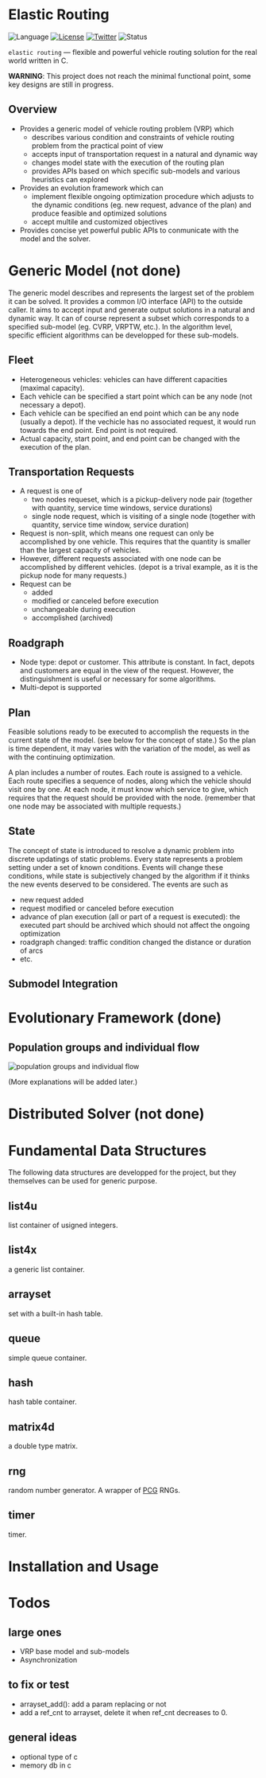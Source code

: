 # Elastic Routing

![Language](https://img.shields.io/badge/language-C-lightgrey.svg?style=flat)
[![License](https://img.shields.io/badge/license-GPL-brightgreen.svg?style=flat)](http://mit-license.org)
[![Twitter](https://img.shields.io/badge/twitter-mrbeetle-blue.svg?style=flat)](http://twitter.com/mrbeetle)
![Status](https://img.shields.io/badge/status-under%20development-orange.svg?style=flat)

``elastic routing`` — flexible and powerful vehicle routing solution for the real world written in C.

**WARNING**: This project does not reach the minimal functional point, some key designs are still in progress.

## Overview

- Provides a generic model of vehicle routing problem (VRP) which
    - describes various condition and constraints of vehicle routing problem from the practical point of view
    - accepts input of transportation request in a natural and dynamic way
    - changes model state with the execution of the routing plan
    - provides APIs based on which specific sub-models and various heuristics can explored
- Provides an evolution framework which can
    - implement flexible ongoing optimization procedure which adjusts to the dynamic conditions (eg. new request, advance of the plan) and produce feasible and optimized solutions
    - accept multile and customized objectives
- Provides concise yet powerful public APIs to conmunicate with the model and the solver.

# Generic Model (not done)

The generic model describes and represents the largest set of the problem it can be solved. It provides a common I/O interface (API) to the outside caller. It aims to accept input and generate output solutions in a natural and dynamic way. It can of course represent a subset which corresponds to a specified sub-model (eg. CVRP, VRPTW, etc.). In the algorithm level, specific efficient algorithms can be developped for these sub-models.

## Fleet

- Heterogeneous vehicles: vehicles can have different capacities (maximal capacity).
- Each vehicle can be specified a start point which can be any node (not necessary a depot).
- Each vehicle can be specified an end point which can be any node (usually a depot). If the vechicle has no associated request, it would run towards the end point. End point is not required.
- Actual capacity, start point, and end point can be changed with the execution of the plan.

## Transportation Requests

- A request is one of
    - two nodes requeset, which is a pickup-delivery node pair (together with quantity, service time windows, service durations)
    - single node request, which is visiting of a single node (together with quantity, service time window, service duration)
- Request is non-split, which means one request can only be accomplished by one vehicle. This requires that the quantity is smaller than the largest capacity of vehicles.
- However, different requests associated with one node can be accomplished by different vehicles. (depot is a trival example, as it is the pickup node for many requests.)
- Request can be
    - added
    - modified or canceled before execution
    - unchangeable during execution
    - accomplished (archived)

## Roadgraph

- Node type: depot or customer. This attribute is constant. In fact, depots and customers are equal in the view of the request. However, the distinguishment is useful or necessary for some algorithms.
- Multi-depot is supported

## Plan

Feasible solutions ready to be executed to accomplish the requests in the current state of the model. (see below for the concept of state.) So the plan is time dependent, it may varies with the variation of the model, as well as with the continuing optimization.

A plan includes a number of routes. Each route is assigned to a vehicle. Each route specifies a sequence of nodes, along which the vehicle should visit one by one. At each node, it must know which service to give, which requires that the request should be provided with the node. (remember that one node may be associated with multiple requests.)

## State

The concept of state is introduced to resolve a dynamic problem into discrete updatings of static problems. Every state represents a problem setting under a set of known conditions. Events will change these conditions, while state is subjectively changed by the algorithm if it thinks the new events deserved to be considered. The events are such as

- new request added
- request modified or canceled before execution
- advance of plan execution (all or part of a request is executed): the executed part should be archived which should not affect the ongoing optimization
- roadgraph changed: traffic condition changed the distance or duration of arcs
- etc.

## Submodel Integration


# Evolutionary Framework (done)

## Population groups and individual flow

![population groups and individual flow](https://raw.githubusercontent.com/herrkaefer/elastic-routing/master/doc/evol-population.png)

(More explanations will be added later.)

# Distributed Solver (not done)


# Fundamental Data Structures

The following data structures are developped for the project, but they themselves can be used for generic purpose.

## list4u

list container of usigned integers.

## list4x

a generic list container.

## arrayset

set with a built-in hash table.

## queue

simple queue container.

## hash

hash table container.

## matrix4d

a double type matrix.

## rng

random number generator. A wrapper of [PCG](http://www.pcg-random.org/) RNGs.

## timer

timer.

# Installation and Usage


# Todos

## large ones

- VRP base model and sub-models
- Asynchronization

## to fix or test

- arrayset_add(): add a param replacing or not
- add a ref_cnt to arrayset,  delete it when ref_cnt decreases to 0.

## general ideas

- optional type of c
- memory db in c
